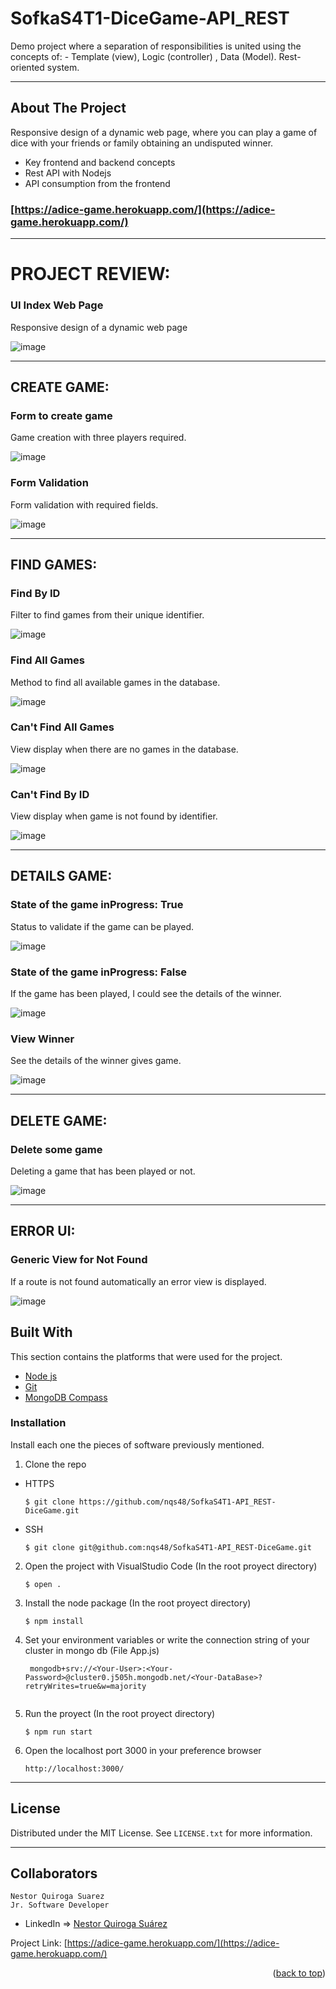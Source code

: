 # SofkaS4T1-DiceGame-API_REST
Demo project where a separation of responsibilities is united using the concepts of:  - Template (view), Logic (controller) , Data (Model). Rest-oriented system.

---

<!-- ABOUT THE PROJECT -->
## About The Project

Responsive design of a dynamic web page, where you can play a game of dice with your friends or family obtaining an undisputed winner.

- Key frontend and backend concepts
- Rest API with Nodejs
- API consumption from the frontend

### [https://adice-game.herokuapp.com/](https://adice-game.herokuapp.com/)


---

# PROJECT REVIEW:

### UI Index Web Page

Responsive design of a dynamic web page

![image](https://res.cloudinary.com/adev48/image/upload/v1653288980/Sofka%20Assets/Semana%204/index_jgoxw8.png)


---

## CREATE GAME:

### Form to create game

Game creation with three players required.

![image](https://res.cloudinary.com/adev48/image/upload/v1653288978/Sofka%20Assets/Semana%204/cretaeGameUI_efx0jh.png)

### Form Validation

Form validation with required fields.

![image](https://res.cloudinary.com/adev48/image/upload/v1653288979/Sofka%20Assets/Semana%204/formValidation_r0eac1.png)


---

## FIND GAMES:

### Find By ID

Filter to find games from their unique identifier.

![image](https://res.cloudinary.com/adev48/image/upload/v1653288979/Sofka%20Assets/Semana%204/UiFindGame_kuaonr.png)


### Find All Games

Method to find all available games in the database.

![image](https://res.cloudinary.com/adev48/image/upload/v1653288978/Sofka%20Assets/Semana%204/allGamesInfo_uftybe.png)


### Can't Find All Games

View display when there are no games in the database.

![image](https://res.cloudinary.com/adev48/image/upload/v1653290878/Sofka%20Assets/Semana%204/noData_diggb3.png)

### Can't Find By ID

View display when game is not found by identifier.

![image](https://res.cloudinary.com/adev48/image/upload/v1653290878/Sofka%20Assets/Semana%204/cantFindID_fuhlrw.png)


---

## DETAILS GAME:

### State of the game inProgress: True

Status to validate if the game can be played.

![image](https://res.cloudinary.com/adev48/image/upload/v1653288980/Sofka%20Assets/Semana%204/waitingPlayGame_ibpxe0.png)


### State of the game inProgress: False

If the game has been played, I could see the details of the winner.

![image](https://res.cloudinary.com/adev48/image/upload/v1653288978/Sofka%20Assets/Semana%204/UIGamePlayed_pbigvv.png)


### View Winner

See the details of the winner gives game.

![image](https://res.cloudinary.com/adev48/image/upload/v1653288978/Sofka%20Assets/Semana%204/viewWinner_xqsrz1.png)


---

## DELETE GAME:

### Delete some game

Deleting a game that has been played or not.

![image](https://res.cloudinary.com/adev48/image/upload/v1653288978/Sofka%20Assets/Semana%204/deleteGame_w9wpix.png)


---

## ERROR UI:

### Generic View for Not Found

If a route is not found automatically an error view is displayed.

![image](https://res.cloudinary.com/adev48/image/upload/v1653288980/Sofka%20Assets/Semana%204/UIError_fkpw2t.png)


## Built With

This section contains the platforms that were used for the project.

* [Node js](https://nodejs.org/es/)
* [Git](https://git-scm.com/)
* [MongoDB Compass](https://www.mongodb.com/es/products/compass)


### Installation

Install each one the pieces of software previously mentioned.


1. Clone the repo

- HTTPS
   ```
   $ git clone https://github.com/nqs48/SofkaS4T1-API_REST-DiceGame.git
   ```


- SSH
   ```
   $ git clone git@github.com:nqs48/SofkaS4T1-API_REST-DiceGame.git
   ```


2. Open the project with VisualStudio Code (In the root proyect directory)

   ```
   $ open .
   ```
   
3. Install the node package (In the root proyect directory)

   ```
   $ npm install
   ```
   
4. Set your environment variables or write the connection string of your cluster in mongo db (File App.js) 

   ```
    mongodb+srv://<Your-User>:<Your-Password>@cluster0.j505h.mongodb.net/<Your-DataBase>?retryWrites=true&w=majority
    
   ```   
   
5. Run the proyect (In the root proyect directory)

   ```
   $ npm run start
   ```

6. Open the localhost port 3000 in your preference browser

   ```
   http://localhost:3000/
   
   ```

---

<!-- LICENSE -->
## License

Distributed under the MIT License. See `LICENSE.txt` for more information.

---

<!-- CONTACT -->
## Collaborators
```
Nestor Quiroga Suarez
Jr. Software Developer
```
- LinkedIn => [Nestor Quiroga Suárez](https://www.linkedin.com/in/nqs48/)


Project Link: [https://adice-game.herokuapp.com/](https://adice-game.herokuapp.com/)

<p align="right">(<a href="#top">back to top</a>)</p>
